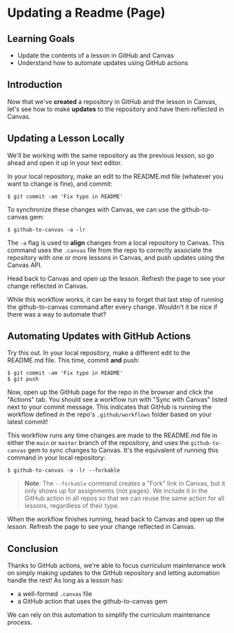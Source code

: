 # Updating a Readme (Page)

## Learning Goals

- Update the contents of a lesson in GitHub and Canvas
- Understand how to automate updates using GitHub actions

## Introduction

Now that we've **created** a repository in GitHub and the lesson in Canvas,
let's see how to make **updates** to the repository and have them reflected in
Canvas.

## Updating a Lesson Locally

We'll be working with the same repository as the previous lesson, so go ahead
and open it up in your text editor.

In your local repository, make an edit to the README.md file (whatever you want
to change is fine), and commit:

```console
$ git commit -am 'Fix typo in README'
```

To synchronize these changes with Canvas, we can use the github-to-canvas gem:

```console
$ github-to-canvas -a -lr
```

The `-a` flag is used to **align** changes from a local repository to Canvas.
This command uses the `.canvas` file from the repo to correctly associate the
repository with one or more lessons in Canvas, and push updates using the Canvas
API.

Head back to Canvas and open up the lesson. Refresh the page to see your change
reflected in Canvas.

While this workflow works, it can be easy to forget that last step of running
the github-to-canvas command after every change. Wouldn't it be nice if there
was a way to automate that?

## Automating Updates with GitHub Actions

Try this out. In your local repository, make a different edit to the README.md
file. This time, commit **and** push:

```console
$ git commit -am 'Fix typo in README'
$ git push
```

Now, open up the GitHub page for the repo in the browser and click the "Actions"
tab. You should see a workflow run with "Sync with Canvas" listed next to your
commit message. This indicates that GitHub is running the workflow defined in
the repo's `.github/workflows` folder based on your latest commit!

This workflow runs any time changes are made to the README.md file in either the
`main` or `master` branch of the repository, and uses the `github-to-canvas` gem
to sync changes to Canvas. It's the equivalent of running this command in your
local repository:

```console
$ github-to-canvas -a -lr --forkable
```

> **Note**: The `--forkable` command creates a "Fork" link in Canvas, but it
> only shows up for assignments (not pages). We include it in the GitHub action
> in all repos so that we can reuse the same action for all lessons, regardless
> of their type.

When the workflow finishes running, head back to Canvas and open up the lesson.
Refresh the page to see your change reflected in Canvas.

## Conclusion

Thanks to GitHub actions, we're able to focus curriculum maintenance work on
simply making updates to the GitHub repository and letting automation handle the
rest! As long as a lesson has:

- a well-formed `.canvas` file
- a GitHub action that uses the github-to-canvas gem

We can rely on this automation to simplify the curriculum maintenance process.
